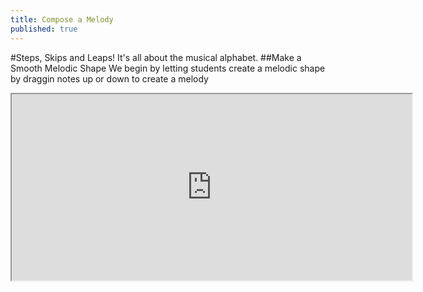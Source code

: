 ```yaml
---
title: Compose a Melody
published: true
---
```

#Steps, Skips and Leaps!
It's all about the musical alphabet. 
##Make a Smooth Melodic Shape
We begin by letting students create a melodic shape by draggin notes up or down to create a melody 

<iframe width="640" height="298" src="http://www.noteflight.com/embed/5dc7399b4e2d36ddb7e44f2700f2e6814dc5256f?scale=1"></iframe>
